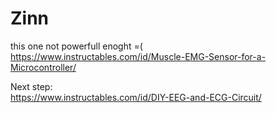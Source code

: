 # Zinn

this one not powerfull enoght =(  
https://www.instructables.com/id/Muscle-EMG-Sensor-for-a-Microcontroller/

Next step:  
https://www.instructables.com/id/DIY-EEG-and-ECG-Circuit/
